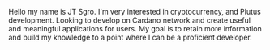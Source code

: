 Hello my name is JT Sgro.  I'm very interested in cryptocurrency, and Plutus development. Looking to develop on Cardano network and create useful and meaningful applications for users. My goal is to retain more information and build my knowledge to a point where I can be a proficient developer. 


